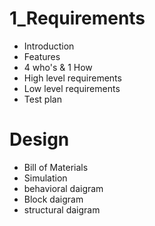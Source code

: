 # 1_Requirements
* Introduction
* Features
* 4 who's & 1 How
* High level requirements
* Low level requirements
* Test plan 

# Design
* Bill of Materials
* Simulation
* behavioral daigram
* Block daigram
* structural daigram

